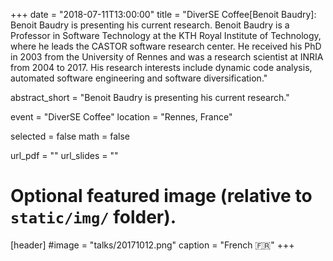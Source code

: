 +++
date = "2018-07-11T13:00:00"
title = "DiverSE Coffee[Benoit Baudry]: Benoit Baudry is presenting his current research. Benoit Baudry is a Professor in Software Technology at the KTH Royal Institute of Technology, where he leads the CASTOR software research center. He received his PhD in 2003 from the University of Rennes and was a research scientist at INRIA from 2004 to 2017. His research interests include dynamic code analysis, automated software engineering and software diversification."

abstract_short = "Benoit Baudry is presenting his current research."

event = "DiverSE Coffee"
location = "Rennes, France"

selected = false
math = false

url_pdf = ""
url_slides = ""

# Optional featured image (relative to `static/img/` folder).
[header]
#image = "talks/20171012.png"
caption = "French :fr:"
+++

